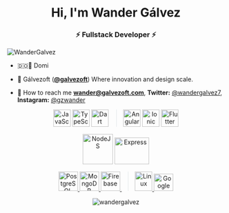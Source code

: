 
<h1 align="center">Hi, I'm Wander Gálvez</h1>
<h3 align="center">⚡ Fullstack Developer ⚡</h3>

 <p align="left"> <img src="https://komarev.com/ghpvc/?username=WanderGalvez" alt="WanderGalvez" /> </p> 
 
 -  🇩🇴🌴 Domi
 
 -  🚀 Gálvezoft (**<a href="https://twitter.com/@galvezoft">@galvezoft</a>**) Where innovation and design scale.

 -  📲 How to reach me **wander@galvezoft.com**, **Twitter:** <a href="https://twitter.com/Wandergalvez7">@wandergalvez7</a>, **Instagram:** <a href="https://instagram.com/gzwander">@gzwander</a>

<p align="center">
	<a href="https://developer.mozilla.org/es/docs/Web/JavaScript" target="_blank"><img src="https://cdn.jsdelivr.net/gh/devicons/devicon/icons/javascript/javascript-original.svg" alt="JavaScript" width="40" height="40"/></a>
    <a href="https://www.typescriptlang.org/" target="_blank"><img src="https://cdn.jsdelivr.net/gh/devicons/devicon/icons/typescript/typescript-original.svg" alt="TypeScript" width="40" height="40"/></a>
	<a href="https://dart.dev/" target="_blank"><img src="https://cdn.jsdelivr.net/gh/devicons/devicon/icons/dart/dart-original.svg" alt="Dart" width="40" height="40"/></a>
    <a href="https://angular.io/" target="_blank"><img src="https://cdn.jsdelivr.net/gh/devicons/devicon/icons/angularjs/angularjs-original.svg" style="margin-left: 15px;border-left: 1px solid #607d8b2e;padding-left: 15px;" alt="Angular" width="40" height="40"/></a>
    <a href="https://ionicframework.com/" target="_blank"><img src="https://cdn.jsdelivr.net/gh/devicons/devicon/icons/ionic/ionic-original.svg" alt="Ionic" width="40" height="40"/></a>
    <a href="https://flutter.dev/" target="_blank"><img src="https://cdn.jsdelivr.net/gh/devicons/devicon/icons/flutter/flutter-original.svg" alt="Flutter" width="40" height="40"/>  </a>
</p>

<p align="center">
    <a href="https://nodejs.org/" target="_blank"><img src="https://cdn.jsdelivr.net/gh/devicons/devicon/icons/nodejs/nodejs-original-wordmark.svg" alt="NodeJS" width="70" height="70"/></a>
    <a href="https://expressjs.com/" target="_blank"><img src="https://cdn.jsdelivr.net/gh/devicons/devicon/icons/express/express-original-wordmark.svg" alt="Express" width="80" height="62"/></a>
</p>

<p align="center">
    <a href="https://www.postgresql.org/" target="_blank"><img src="https://cdn.jsdelivr.net/gh/devicons/devicon/icons/postgresql/postgresql-original-wordmark.svg" alt="PostgreSQL" width="45" height="45"/> </a>
    <a href="https://www.mongodb.com/" target="_blank"><img src="https://cdn.jsdelivr.net/gh/devicons/devicon/icons/mongodb/mongodb-original-wordmark.svg" alt="MongoDB" width="45" height="45"/> </a>
    <a href="https://firebase.google.com/" target="_blank"><img src="https://cdn.jsdelivr.net/gh/devicons/devicon/icons/firebase/firebase-plain-wordmark.svg" alt="Firebase" width="45" height="45"/> </a>
	<a href="https://ubuntu.com/" target="_blank"><img src="https://cdn.jsdelivr.net/gh/devicons/devicon/icons/linux/linux-original.svg" style="margin-left: 15px;border-left: 1px solid #607d8b2e;padding-left: 15px;" alt="Linux" width="40" height="45"/> </a>
    <a href="https://cloud.google.com/" target="_blank"><img src="https://cdn.jsdelivr.net/gh/devicons/devicon/icons/googlecloud/googlecloud-original.svg" alt="Google Cloud Platform" width="45" height="40"/> </a>
</p>

<p align="center">
<img src="https://github-readme-stats.vercel.app/api?username=wandergalvez&show_icons=true" alt="wandergalvez" /></p>
